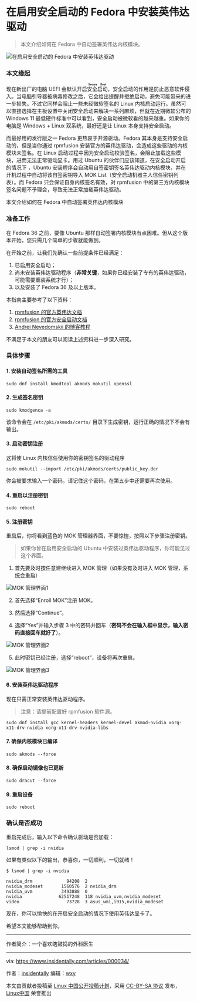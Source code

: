 [#]: subject: "在启用安全启动的 Fedora 中安装 Nvidia 驱动"
[#]: via: "https://www.insidentally.com/articles/000034/"
[#]: author: "insidentally https://www.insidentally.com"
[#]: keywords: "Nvidia驱动 安全启动 内核模块签名"
[#]: url: "发布后链接，由发布人填写"

在启用安全启动的 Fedora 中安装英伟达驱动
======

> 本文介绍如何在 Fedora 中自动签署英伟达内核模块。

[//]: # (文章内图片请自行放置于图床，并引用)

![在启用安全启动的 Fedora 中安装英伟达驱动][a]

[//]: # (文章内章节以 `###` 标题为一级标题，子标题以此类推)

### 本文缘起

现在新出厂的电脑 UEFI 会默认开启<ruby>安全启动<rt>**Secure Boot**</rt></ruby>，安全启动的作用是防止恶意软件侵入。当电脑引导器被病毒修改之后，它会给出提醒并拒绝启动，避免可能带来的进一步损失。不过它同样会阻止一些未经微软签名的 Linux 内核启动运行。虽然可以直接选择在主板设置中关闭安全启动来解决一系列麻烦，但就在近期微软公布的 Windows 11 最低硬件标准中可以看到，安全启动被微软看的越来越重。如果你的电脑是 Windows + Linux 双系统，最好还是让 Linux 本身支持安全启动。

<!--more-->

而最好用的发行版之一 Fedora 更热衷于开源驱动。Fedora 其本身是支持安全启动的，但是当你通过 rpmfusion 安装官方的英伟达驱动，会造成这些驱动的内核模块未签名。在 Linux 启动过程中因为安全启动校验签名，会阻止加载这些模块，进而无法正常驱动显卡。用过 Ubuntu 的伙伴们应该知道，在安全启动开启的情况下 ，Ubuntu 安装程序会自动用自签密钥签名英伟达驱动内核模块，并在开机过程中自动将该自签密钥导入 MOK List（安全启动机器主人信任密钥列表）。而 Fedora 只会保证自身内核签名有效，对 rpmfusion 中的第三方内核模块签名问题不予理会，导致无法正常加载英伟达驱动。

本文介绍如何在 Fedora 中自动签署英伟达内核模块

### 准备工作

在 Fedora 36 之前，要像 Ubuntu 那样自动签署内核模块有点困难。但从这个版本开始，您只需几个简单的步骤就能做到。

在开始之前，让我们先确认一些前提条件已经满足：

1. 已启用安全启动；
2. 尚未安装英伟达驱动程序（**非常关键**，如果你已经安装了专有的英伟达驱动，可能需要重装系统才行）；
3. 以及安装了 Fedora 36 及以上版本。

本指南主要参考了以下资料：

1. [rpmfusion 的官方英伟达文档][1]
2. [rpmfusion 的官方安全启动文档][2]
3. [Andrei Nevedomskii 的博客教程][3]

不满足于本文的朋友可以阅读上述资料进一步深入研究。

### 具体步骤

#### 1. 安装自动签名所需的工具

```
sudo dnf install kmodtool akmods mokutil openssl
```

#### 2. 生成签名密钥

```
sudo kmodgenca -a
```

该命令会在 `/etc/pki/akmods/certs/` 目录下生成密钥，运行正确的情况下不会有输出。

#### 3. 启动密钥注册

这将使 Linux 内核信任使用你的密钥签名的驱动程序 

```
sudo mokutil --import /etc/pki/akmods/certs/public_key.der
``` 

你会被要求输入一个密码。请记住这个密码，在第五步中还需要再次使用。

#### 4. 重启以注册密钥 

```
sudo reboot
```

#### 5. 注册密钥

重启后，你将看到蓝色的 MOK 管理器界面，不要惊惶，按照以下步骤注册密钥。

>如果你曾在启用安全启动的 Ubuntu 中安装过英伟达驱动程序，你可能见过这个界面。

1. 首先要及时按任意建继续进入 MOK 管理（如果没有及时进入 MOK 管理，系统会重启）

![MOK 管理界面1][b]

2. 首先选择“Enroll MOK”注册 MOK。

3. 然后选择“Continue”。

4. 选择“Yes”并输入步骤 3 中的密码并回车（**密码不会在输入框中显示，输入密码直接回车就好了**）。

![MOK 管理界面2][c]

5. 此时密钥已经注册，选择“reboot”，设备将再次重启。

![MOK 管理界面3][d]

#### 6. 安装英伟达驱动程序

现在只需正常安装英伟达驱动程序。

> 注意：请提前配置好 rpmfusion 软件源。

```
sudo dnf install gcc kernel-headers kernel-devel akmod-nvidia xorg-x11-drv-nvidia xorg-x11-drv-nvidia-libs
```

#### 7. 确保内核模块已编译

```
sudo akmods --force
```

#### 8. 确保启动镜像也已更新

```
sudo dracut --force
```

#### 9. 重启设备

```
sudo reboot
```

### 确认是否成功

重启完成后，输入以下命令确认驱动是否加载：

```
lsmod | grep -i nvidia
```

如果有类似以下的输出，恭喜你，一切顺利，一切就绪！

``` shell
$ lsmod | grep -i nvidia

nvidia_drm             94208  2
nvidia_modeset       1560576  2 nvidia_drm
nvidia_uvm           3493888  0
nvidia              62517248  118 nvidia_uvm,nvidia_modeset
video                  73728  3 asus_wmi,i915,nvidia_modeset
```

现在，你可以愉快的在开启安全启动的情况下使用英伟达显卡了。

希望本文能够帮助到你。

---

作者简介：一个喜欢瞎鼓捣的外科医生

------

via: https://www.insidentally.com/articles/000034/

作者：[insidentally](https://www.insidentally.com)
编辑：[wxy](https://github.com/wxy)

本文由贡献者投稿至 [Linux 中国公开投稿计划](https://github.com/LCTT/Articles/)，采用 [CC-BY-SA 协议](https://creativecommons.org/licenses/by-sa/4.0/deed.zh) 发布，[Linux中国](https://linux.cn/) 荣誉推出

[a]: https://www.insidentally.com/images/000034/00.png
[b]: https://www.insidentally.com/images/000034/01.png
[c]: https://www.insidentally.com/images/000034/02.png
[d]: https://www.insidentally.com/images/000034/03.png

[1]: https://rpmfusion.org/Howto/NVIDIA
[2]: https://rpmfusion.org/Howto/Secure%20Boot
[3]: https://blog.monosoul.dev/2022/05/17/automatically-sign-nvidia-kernel-module-in-fedora-36/
